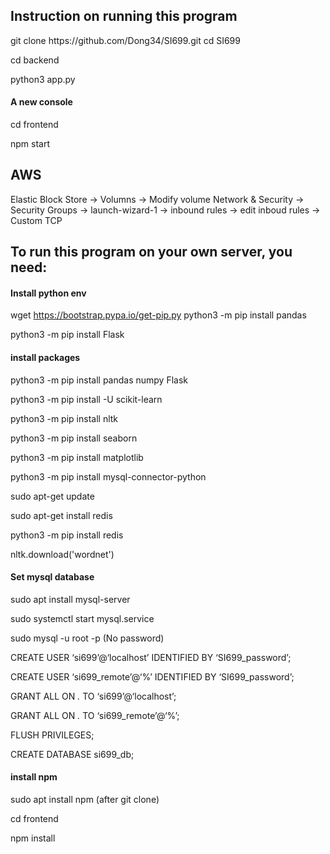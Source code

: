 <h2> Instruction on running this program </h2>
git clone https://github.com/Dong34/SI699.git
cd SI699

cd backend

python3 app.py

<h4> A new console </h4>

cd frontend

npm start

<h2>AWS</h2>
Elastic Block Store -> Volumns -> Modify volume
Network & Security -> Security Groups -> launch-wizard-1 -> inbound rules -> edit inboud rules -> Custom TCP


<h2> To run this program on your own server, you need: </h2>

<h4>Install python env</h4>

wget https://bootstrap.pypa.io/get-pip.py
python3 -m pip install pandas

python3 -m pip install Flask

<h4>install packages</h4>
python3 -m pip install pandas numpy Flask 

python3 -m pip install -U scikit-learn

python3 -m pip install nltk

python3 -m pip install seaborn

python3 -m pip install matplotlib

python3 -m pip install mysql-connector-python 

sudo apt-get update

sudo apt-get install redis

python3 -m pip install redis

nltk.download('wordnet')

<h4>Set mysql database</h4>
sudo apt install mysql-server

sudo systemctl start mysql.service

sudo mysql -u root -p (No password)

CREATE USER ‘si699’@‘localhost’ IDENTIFIED BY ‘SI699_password’;

CREATE USER ‘si699_remote’@‘%’ IDENTIFIED BY ‘SI699_password’;

GRANT ALL ON *.* TO ‘si699’@‘localhost’;

GRANT ALL ON *.* TO ‘si699_remote’@‘%’;

FLUSH PRIVILEGES;

CREATE DATABASE si699_db;

<h4>install npm</h4>
sudo apt install npm
(after git clone)

cd frontend

npm install

